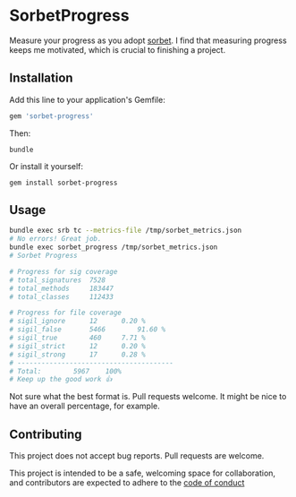 # SorbetProgress

Measure your progress as you adopt [sorbet](https://sorbet.org/). I find that 
measuring progress keeps me motivated, which is crucial to finishing a project.

## Installation

Add this line to your application's Gemfile:

```ruby
gem 'sorbet-progress'
```

Then:

    bundle

Or install it yourself:

    gem install sorbet-progress

## Usage

```bash
bundle exec srb tc --metrics-file /tmp/sorbet_metrics.json
# No errors! Great job.
bundle exec sorbet_progress /tmp/sorbet_metrics.json
# Sorbet Progress

# Progress for sig coverage
# total_signatures 	7528
# total_methods    	183447
# total_classes    	112433

# Progress for file coverage
# sigil_ignore     	12	    0.20 %
# sigil_false      	5466	    91.60 %
# sigil_true       	460	    7.71 %
# sigil_strict     	12	    0.20 %
# sigil_strong     	17	    0.28 %
# ---------------------------------------
# Total: 		5967	100%
# Keep up the good work 👍
```

Not sure what the best format is. Pull requests welcome. It might be nice to
have an overall percentage, for example.

## Contributing

This project does not accept bug reports. Pull requests are welcome.

This project is intended to be a safe, welcoming space for collaboration, and
contributors are expected to adhere to the [code of conduct](/CODE_OF_CONDUCT.md)
